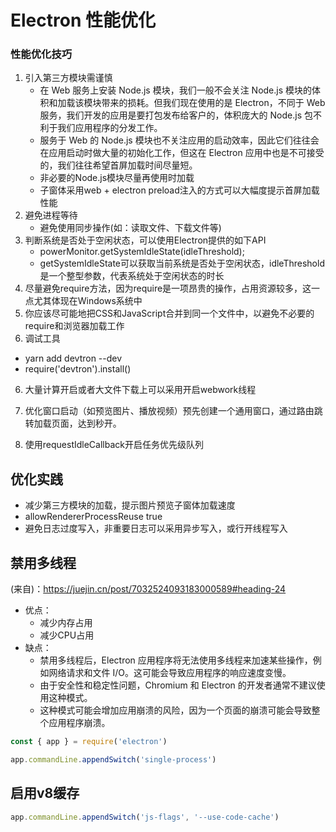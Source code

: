 # Electron 性能优化

<!-- powerMonitor 模块 -->

### 性能优化技巧

1. 引入第三方模块需谨慎
   - 在 Web 服务上安装 Node.js 模块，我们一般不会关注 Node.js 模块的体积和加载该模块带来的损耗。但我们现在使用的是 Electron，不同于 Web 服务，我们开发的应用是要打包发布给客户的，体积庞大的 Node.js 包不利于我们应用程序的分发工作。
   - 服务于 Web 的 Node.js 模块也不关注应用的启动效率，因此它们往往会在应用启动时做大量的初始化工作，但这在 Electron 应用中也是不可接受的，我们往往希望首屏加载时间尽量短。
   - 非必要的Node.js模块尽量再使用时加载
   - 子窗体采用web + electron preload注入的方式可以大幅度提示首屏加载性能
2. 避免进程等待
   - 避免使用同步操作(如：读取文件、下载文件等)
3. 判断系统是否处于空闲状态，可以使用Electron提供的如下API
   - powerMonitor.getSystemIdleState(idleThreshold);
   - getSystemIdleState可以获取当前系统是否处于空闲状态，idleThreshold是一个整型参数，代表系统处于空闲状态的时长
4. 尽量避免require方法，因为require是一项昂贵的操作，占用资源较多，这一点尤其体现在Windows系统中
5. 你应该尽可能地把CSS和JavaScript合并到同一个文件中，以避免不必要的require和浏览器加载工作
6. 调试工具

- yarn add devtron --dev
- require('devtron').install()

6. 大量计算开启或者大文件下载上可以采用开启webwork线程
7. 优化窗口启动（如预览图片、播放视频）预先创建一个通用窗口，通过路由跳转加载页面，达到秒开。

8. 使用requestIdleCallback开启任务优先级队列

## 优化实践

- 减少第三方模块的加载，提示图片预览子窗体加载速度
- allowRendererProcessReuse true
- 避免日志过度写入，非重要日志可以采用异步写入，或行开线程写入

## 禁用多线程

(来自)：https://juejin.cn/post/7032524093183000589#heading-24

- 优点：
  - 减少内存占用
  - 减少CPU占用
- 缺点：
  - 禁用多线程后，Electron 应用程序将无法使用多线程来加速某些操作，例如网络请求和文件 I/O。这可能会导致应用程序的响应速度变慢。
  - 由于安全性和稳定性问题，Chromium 和 Electron 的开发者通常不建议使用这种模式。
  - 这种模式可能会增加应用崩溃的风险，因为一个页面的崩溃可能会导致整个应用程序崩溃。

```js
const { app } = require('electron')

app.commandLine.appendSwitch('single-process')
```

## 启用v8缓存

```js
app.commandLine.appendSwitch('js-flags', '--use-code-cache')
```
